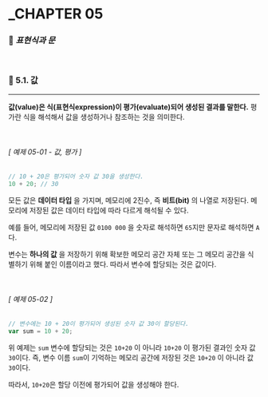 #  _CHAPTER 05

###  :pencil: ***표현식과 문***

<br>

### :page_facing_up: 5.1. 값

---

**값(value)은 식(표현식expression)이 평가(evaluate)되어 생성된 결과를 말한다.** 평가란 식을 해석해서 값을 생성하거나 참조하는 것을 의미한다.

<br>

###### _[ 예제 05-01 - 값, 평가  ]_

```javascript
// 10 + 20은 평가되어 숫자 값 30을 생성한다.
10 + 20; // 30
```

모든 값은 **데이터 타입** 을 가지며, 메모리에 2진수, 즉 **비트(bit)** 의 나열로 저장된다. 메모리에 저장된 값은 데이터 타입에 따라 다르게 해석될 수 있다. 

예를 들어, 메모리에 저장된 값 `0100 000` 을 숫자로 해석하면 `65`지만 문자로 해석하면 `A`다.

변수는 **하나의 값** 을 저장하기 위해 확보한 메모리 공간 자체 또는 그 메모리 공간을 식별하기 위해 붙인 이름이라고 했다. 따라서 변수에 할당되는 것은 값이다.

<br>

###### _[ 예제 05-02  ]_

```javascript
// 변수에는 10 + 20이 평가되어 생성된 숫자 값 30이 할당된다.
var sum = 10 + 20;
```

위 예제는 `sum` 변수에 할당되는 것은 `10+20` 이 아니라 `10+20` 이 평가된 결과인 숫자 값 `30`이다. 즉, 변수 이름 `sum`이 기억하는 메모리 공간에 저장된 것은 `10+20` 이 아니라 값 `30`이다. 

따라서, `10+20`은 할당 이전에 평가되어 값을 생성해야 한다.

